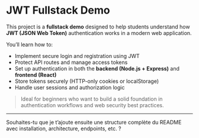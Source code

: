 
# JWT Fullstack Demo

This project is a **fullstack demo** designed to help students understand how **JWT (JSON Web Token)** authentication works in a modern web application.

You’ll learn how to:

* Implement secure login and registration using JWT
* Protect API routes and manage access tokens
* Set up authentication in both the **backend (Node.js + Express)** and **frontend (React)**
* Store tokens securely (HTTP-only cookies or localStorage)
* Handle user sessions and authorization logic

> Ideal for beginners who want to build a solid foundation in authentication workflows and web security best practices.

---

Souhaites-tu que je t’ajoute ensuite une structure complète du README avec installation, architecture, endpoints, etc. ?
